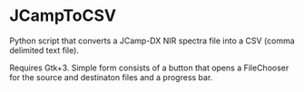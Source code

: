 # JCampToCSV
Python script that converts a JCamp-DX NIR spectra file into a CSV (comma delimited text file).

Requires Gtk+3.  Simple form consists of a button that opens a FileChooser for the source and destinaton files and a progress bar.